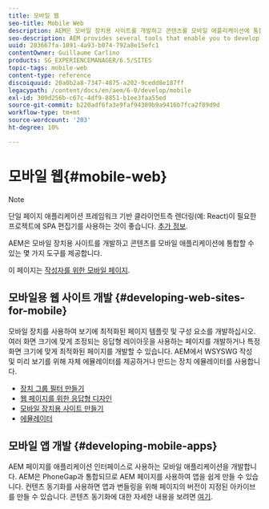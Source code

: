 ```yaml
---
title: 모바일 웹
seo-title: Mobile Web
description: AEM은 모바일 장치용 사이트를 개발하고 콘텐츠를 모바일 애플리케이션에 통합할 수 있는 몇 가지 도구를 제공합니다
seo-description: AEM provides several tools that enable you to develop sites for mobile devices and to integrate your content into mobile applications
uuid: 283667fa-1891-4a93-b074-792a8e15efc1
contentOwner: Guillaume Carlino
products: SG_EXPERIENCEMANAGER/6.5/SITES
topic-tags: mobile-web
content-type: reference
discoiquuid: 20a0b2a8-7347-4875-a202-9cedd8e187ff
legacypath: /content/docs/en/aem/6-0/develop/mobile
exl-id: 309d256b-c67c-4df9-8851-b1ee3faa55ed
source-git-commit: b220adf6fa3e9faf94389b9a9416b7fca2f89d9d
workflow-type: tm+mt
source-wordcount: '203'
ht-degree: 10%

---
```


# 모바일 웹{#mobile-web}

>[!NOTE]
>
>단일 페이지 애플리케이션 프레임워크 기반 클라이언트측 렌더링(예: React)이 필요한 프로젝트에 SPA 편집기를 사용하는 것이 좋습니다. [추가 정보](/help/sites-developing/spa-overview.md).

AEM은 모바일 장치용 사이트를 개발하고 콘텐츠를 모바일 애플리케이션에 통합할 수 있는 몇 가지 도구를 제공합니다.

이 페이지는 [작성자를 위한 모바일 페이지](/help/sites-authoring/mobile.md).

## 모바일용 웹 사이트 개발 {#developing-web-sites-for-mobile}

모바일 장치를 사용하여 보기에 최적화된 페이지 템플릿 및 구성 요소를 개발하십시오. 여러 화면 크기에 맞게 조정되는 응답형 레이아웃을 사용하는 페이지를 개발하거나 특정 화면 크기에 맞게 최적화된 페이지를 개발할 수 있습니다. AEM에서 WSYSWG 작성 및 미리 보기를 위해 자체 에뮬레이터를 제공하거나 만드는 장치 에뮬레이터를 사용합니다.

* [장치 그룹 필터 만들기](/help/sites-developing/groupfilters.md)
* [웹 페이지를 위한 응답형 디자인](/help/sites-developing/responsive.md)
* [모바일 장치용 사이트 만들기](/help/sites-developing/mobile.md)
* [에뮬레이터](/help/sites-developing/emulators.md)

## 모바일 앱 개발 {#developing-mobile-apps}

AEM 페이지를 애플리케이션 인터페이스로 사용하는 모바일 애플리케이션을 개발합니다. AEM은 PhoneGap과 통합되므로 AEM 페이지를 사용하여 앱을 쉽게 만들 수 있습니다. 컨텐츠 동기화를 사용하면 앱과 번들링을 위해 페이지의 버전이 지정된 아카이브를 만들 수 있습니다. 콘텐츠 동기화에 대한 자세한 내용을 보려면 [여기](/help/mobile/phonegap-contentsync.md).
